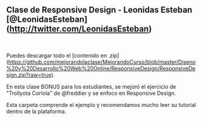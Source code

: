 ## Clase de Responsive Design - Leonidas Esteban [@LeonidasEsteban] (http://twitter.com/LeonidasEsteban)
<br />


Puedes descargar todo el [contenido en .zip] (https://github.com/mejorandolaclase/MejorandoCurso/blob/master/Diseno%20y%20Desarrollo%20Web%20Online/ResponsiveDesign/ResponsiveDesign.zip?raw=true).

En esta clase BONUS para los estudiantes, se mejoró el ejercicio de "Trollyota Corlola" de @freddier y se enfoco en Responsive Design.

Esta carpeta comprende el ejemplo y recomendamos mucho leer su tutorial dentro de la plataforma.
